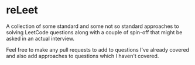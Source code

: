 # reLeet
A collection of some standard and some not so standard approaches to solving LeetCode questions along with a couple of spin-off that might be asked in an actual interview.

Feel free to make any pull requests to add to questions I've already covered and also add approaches to questions which I haven't covered.
